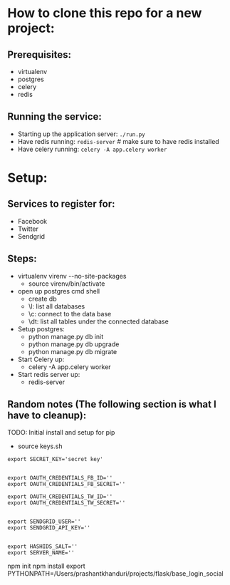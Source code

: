 

How to clone this repo for a new project:
====


Prerequisites:
----
 - virtualenv
 - postgres
 - celery
 - redis


Running the service:
----
 - Starting up the application server: `./run.py`
 - Have redis running: `redis-server` # make sure to have redis installed
 - Have celery running: `celery -A app.celery worker`


Setup:
====


Services to register for:
----
 - Facebook
 - Twitter
 - Sendgrid




Steps:
----
 - virtualenv virenv --no-site-packages
     - source virenv/bin/activate
 - open up postgres cmd shell
   - create db
   - \l: list all databases
   - \c: connect to the data base
   - \dt: list all tables under the connected database
 - Setup postgres:
    - python manage.py db init
    - python manage.py db upgrade
    - python manage.py db migrate
 - Start Celery up:
    - celery -A app.celery worker
 - Start redis server up:
    - redis-server




Random notes (The following section is what I have to cleanup):
----

TODO: Initial install and setup for pip

 - source keys.sh
```
export SECRET_KEY='secret key'


export OAUTH_CREDENTIALS_FB_ID=''
export OAUTH_CREDENTIALS_FB_SECRET=''

export OAUTH_CREDENTIALS_TW_ID=''
export OAUTH_CREDENTIALS_TW_SECRET=''


export SENDGRID_USER=''
export SENDGRID_API_KEY=''


export HASHIDS_SALT=''
export SERVER_NAME=''
```

npm init
npm install
export PYTHONPATH=/Users/prashantkhanduri/projects/flask/base_login_social